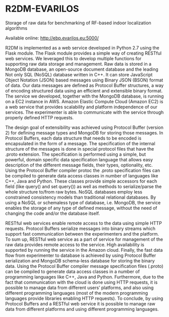 # R2DM-EVARILOS
Storage of raw data for benchmarking of RF-based indoor localization algorithms

Available online: http://ebp.evarilos.eu:5000/

R2DM is implemented as a web service developed in Python 2.7 using the Flask module. The Flask module provides a simple way of creating RESTful web services. We leveraged this to develop multiple functions for supporting raw data storage and management. Raw data is stored in a MongoDB database, an open-source document database and the leading Not only SQL (NoSQL) database written in C++. It can store JavaScript Object Notation (JSON) based messages using Binary JSON (BSON) format of data. Our data messages are defined as Protocol Buffer structures, a way of encoding structured data using an efficient and extensible binary format. The service we developed, together with the MongoDB database, is running on a EC2 instance in AWS. Amazon Elastic Compute Cloud (Amazon EC2) is a web service that provides scalability and platform independence of our services. The experimenter is able to communicate with the service through properly defined HTTP requests.

The design goal of extensibility was achieved using Protocol Buffer (version 2) for defining message types and MongoDB for storing those messages. In Protocol Buffers, each data structure that needs to be encoded is encapsulated in the form of a message. The specification of the internal structure of the messages is done in special protocol files that have the .proto extension. The specification is performed using a simple, but powerful, domain specific data specification language that allows easy description of the different message fields, their types, optionality, etc. Using the Protocol Buffer compiler protoc the .proto specification files can be compiled to generate data access classes in number of languages like C++, Java and Python. These classes provide simple accessors for each field (like query() and set query()) as well as methods to serialize/parse the whole structure to/from raw bytes. NoSQL databases employ less constrained consistency models than traditional relational databases. By using a NoSQL or schemaless type of database, i.e. MongoDB, the service enables the storage of any type of defined message, without the need of changing the code and/or the database itself.

RESTful web services enable remote access to the data using simple HTTP requests. Protocol Buffers serialize messages into binary streams which support fast communication between the experimenters and the platform. To sum up, RESTful web service as a part of service for management of the raw data provides remote access to the service. High availability is supported by running the service in the Amazon cloud. Finally, the fast data flow from experimenter to database is achieved by using Protocol Buffer serialization and MongoDB schema-less database for storing the binary data. Using the Protocol Buffer compiler message specification files (.proto) can be compiled to generate data access classes in a number of programming languages like C++, Java and Python. Furthermore, due to the fact that communication with the cloud is done using HTTP requests, it is possible to manage data from different users’ platforms, and also using different programming languages (most of the modern programming languages provide libraries enabling HTTP requests). To conclude, by using Protocol Buffers and a RESTful web service it is possible to manage raw data from different platforms and using different programming languages.